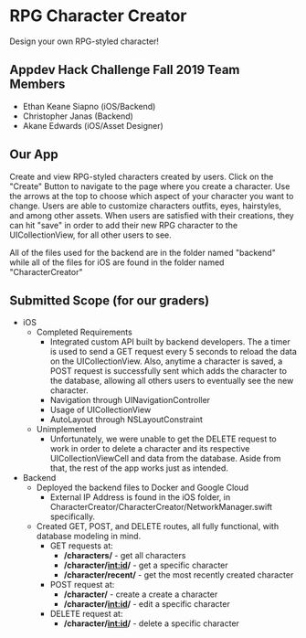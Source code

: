 # RPG Character Creator
Design your own RPG-styled character!

## Appdev Hack Challenge Fall 2019 Team Members
* Ethan Keane Siapno (iOS/Backend)
* Christopher Janas (Backend)
* Akane Edwards (iOS/Asset Designer)

## Our App
Create and view RPG-styled characters created by users. Click on the "Create" Button to navigate to the page where you create a character. Use the arrows at the top to choose which aspect of your character you want to change. Users are able to customize characters outfits, eyes, hairstyles, and among other assets. When users are satisfied with their creations, they can hit "save" in order to add their new RPG character to the UICollectionView, for all other users to see.

All of the files used for the backend are in the folder named "backend" while all of the files for iOS are found in the folder named "CharacterCreator"

## Submitted Scope (for our graders)
* iOS
    * Completed Requirements
        * Integrated custom API built by backend developers. The a timer is used to send a GET request every 5 seconds to reload the data on the UICollectionView. Also, anytime a character is saved, a POST request is successfully sent which adds the character to the database, allowing all others users to eventually see the new character.
        * Navigation through UINavigationController
        * Usage of UICollectionView
        * AutoLayout through NSLayoutConstraint
    * Unimplemented
        * Unfortunately, we were unable to get the DELETE request to work in order to delete a character and its respective UICollectionViewCell and data from the database. Aside from that, the rest of the app works just as intended.
* Backend
    * Deployed the backend files to Docker and Google Cloud
        * External IP Address is found in the iOS folder, in CharacterCreator/CharacterCreator/NetworkManager.swift specifically.
    * Created GET, POST, and DELETE routes, all fully functional, with database modeling in mind.
        * GET requests at:
            * **/characters/** - get all characters
            * **/character/<int:id>/** - get a specific character
            * **/character/recent/** - get the most recently created character
        * POST request at:
            * **/character/** - create a create a character
            * **/character/<int:id>/** - edit a specific character
        * DELETE request at:
            * **/character/<int:id>/** - delete a specific character
            
